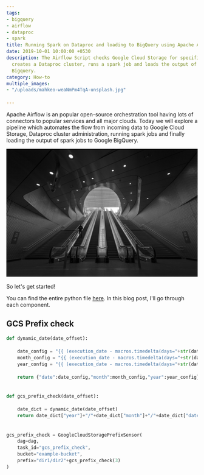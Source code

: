 ```yaml
---
tags:
- bigquery
- airflow
- dataproc
- spark
title: Running Spark on Dataproc and loading to BigQuery using Apache Airflow
date: 2019-10-01 10:00:00 +0530
description: The Airflow Script checks Google Cloud Storage for specified directory,
  creates a Dataproc cluster, runs a spark job and loads the output of Spark to Google
  Bigquery.
category: How-to
multiple_images:
- "/uploads/mahkeo-weaNmPm4TqA-unsplash.jpg"

---
```

Apache Airflow is an popular open-source orchestration tool having lots of connectors to popular services and all major clouds. Today we will explore a pipeline which automates the flow from incoming data to Google Cloud Storage, Dataproc cluster administration, running spark jobs and finally loading the output of spark jobs to Google BigQuery.

![](/uploads/mahkeo-weaNmPm4TqA-unsplash.jpg)

So let's get started!

You can find the entire python file [here](https://github.com/mk556/airflow-scripts/blob/master/gcs-dataproc-bigquery.py). In this blog post, I'll go through each component.

## GCS Prefix check

```python
def dynamic_date(date_offset):

    date_config = "{{ (execution_date - macros.timedelta(days="+str(date_offset)+")).strftime(\"%d\") }}"
    month_config = "{{ (execution_date - macros.timedelta(days="+str(date_offset)+")).strftime(\"%m\") }}"
    year_config = "{{ (execution_date - macros.timedelta(days="+str(date_offset)+")).strftime(\"%Y\") }}"

    return {"date":date_config,"month":month_config,"year":year_config}


def gcs_prefix_check(date_offset):

    date_dict = dynamic_date(date_offset)
    return date_dict["year"]+"/"+date_dict["month"]+"/"+date_dict["date"]


gcs_prefix_check = GoogleCloudStoragePrefixSensor(
    dag=dag,
    task_id="gcs_prefix_check",
    bucket="example-bucket",
    prefix="dir1/dir2"+gcs_prefix_check(3)
)
```
